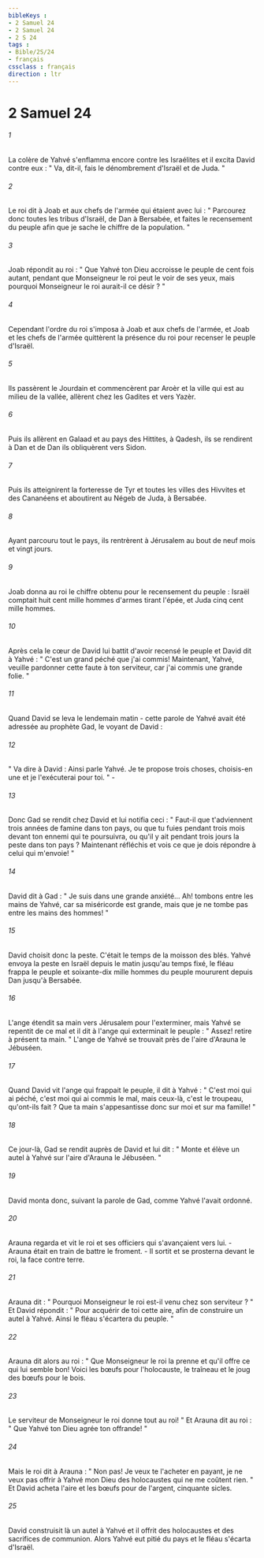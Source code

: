 ```yaml
---
bibleKeys : 
- 2 Samuel 24
- 2 Samuel 24
- 2 S 24
tags : 
- Bible/2S/24
- français
cssclass : français
direction : ltr
---
```


# 2 Samuel 24

###### 1
La colère de Yahvé s'enflamma encore contre les Israélites et il excita David contre eux : " Va, dit-il, fais le dénombrement d'Israël et de Juda. " 
###### 2
Le roi dit à Joab et aux chefs de l'armée qui étaient avec lui : " Parcourez donc toutes les tribus d'Israël, de Dan à Bersabée, et faites le recensement du peuple afin que je sache le chiffre de la population. " 
###### 3
Joab répondit au roi : " Que Yahvé ton Dieu accroisse le peuple de cent fois autant, pendant que Monseigneur le roi peut le voir de ses yeux, mais pourquoi Monseigneur le roi aurait-il ce désir ? " 
###### 4
Cependant l'ordre du roi s'imposa à Joab et aux chefs de l'armée, et Joab et les chefs de l'armée quittèrent la présence du roi pour recenser le peuple d'Israël. 
###### 5
Ils passèrent le Jourdain et commencèrent par Aroèr et la ville qui est au milieu de la vallée, allèrent chez les Gadites et vers Yazèr. 
###### 6
Puis ils allèrent en Galaad et au pays des Hittites, à Qadesh, ils se rendirent à Dan et de Dan ils obliquèrent vers Sidon. 
###### 7
Puis ils atteignirent la forteresse de Tyr et toutes les villes des Hivvites et des Cananéens et aboutirent au Négeb de Juda, à Bersabée. 
###### 8
Ayant parcouru tout le pays, ils rentrèrent à Jérusalem au bout de neuf mois et vingt jours. 
###### 9
Joab donna au roi le chiffre obtenu pour le recensement du peuple : Israël comptait huit cent mille hommes d'armes tirant l'épée, et Juda cinq cent mille hommes. 
###### 10
Après cela le cœur de David lui battit d'avoir recensé le peuple et David dit à Yahvé : " C'est un grand péché que j'ai commis! Maintenant, Yahvé, veuille pardonner cette faute à ton serviteur, car j'ai commis une grande folie. " 
###### 11
Quand David se leva le lendemain matin - cette parole de Yahvé avait été adressée au prophète Gad, le voyant de David : 
###### 12
" Va dire à David : Ainsi parle Yahvé. Je te propose trois choses, choisis-en une et je l'exécuterai pour toi. " - 
###### 13
Donc Gad se rendit chez David et lui notifia ceci : " Faut-il que t'adviennent trois années de famine dans ton pays, ou que tu fuies pendant trois mois devant ton ennemi qui te poursuivra, ou qu'il y ait pendant trois jours la peste dans ton pays ? Maintenant réfléchis et vois ce que je dois répondre à celui qui m'envoie! " 
###### 14
David dit à Gad : " Je suis dans une grande anxiété... Ah! tombons entre les mains de Yahvé, car sa miséricorde est grande, mais que je ne tombe pas entre les mains des hommes! " 
###### 15
David choisit donc la peste. C'était le temps de la moisson des blés. Yahvé envoya la peste en Israël depuis le matin jusqu'au temps fixé, le fléau frappa le peuple et soixante-dix mille hommes du peuple moururent depuis Dan jusqu'à Bersabée. 
###### 16
L'ange étendit sa main vers Jérusalem pour l'exterminer, mais Yahvé se repentit de ce mal et il dit à l'ange qui exterminait le peuple : " Assez! retire à présent ta main. " L'ange de Yahvé se trouvait près de l'aire d'Arauna le Jébuséen. 
###### 17
Quand David vit l'ange qui frappait le peuple, il dit à Yahvé : " C'est moi qui ai péché, c'est moi qui ai commis le mal, mais ceux-là, c'est le troupeau, qu'ont-ils fait ? Que ta main s'appesantisse donc sur moi et sur ma famille! " 
###### 18
Ce jour-là, Gad se rendit auprès de David et lui dit : " Monte et élève un autel à Yahvé sur l'aire d'Arauna le Jébuséen. " 
###### 19
David monta donc, suivant la parole de Gad, comme Yahvé l'avait ordonné. 
###### 20
Arauna regarda et vit le roi et ses officiers qui s'avançaient vers lui. - Arauna était en train de battre le froment. - Il sortit et se prosterna devant le roi, la face contre terre. 
###### 21
Arauna dit : " Pourquoi Monseigneur le roi est-il venu chez son serviteur ? " Et David répondit : " Pour acquérir de toi cette aire, afin de construire un autel à Yahvé. Ainsi le fléau s'écartera du peuple. " 
###### 22
Arauna dit alors au roi : " Que Monseigneur le roi la prenne et qu'il offre ce qui lui semble bon! Voici les bœufs pour l'holocauste, le traîneau et le joug des bœufs pour le bois. 
###### 23
Le serviteur de Monseigneur le roi donne tout au roi! " Et Arauna dit au roi : " Que Yahvé ton Dieu agrée ton offrande! " 
###### 24
Mais le roi dit à Arauna : " Non pas! Je veux te l'acheter en payant, je ne veux pas offrir à Yahvé mon Dieu des holocaustes qui ne me coûtent rien. " Et David acheta l'aire et les bœufs pour de l'argent, cinquante sicles. 
###### 25
David construisit là un autel à Yahvé et il offrit des holocaustes et des sacrifices de communion. Alors Yahvé eut pitié du pays et le fléau s'écarta d'Israël. 
